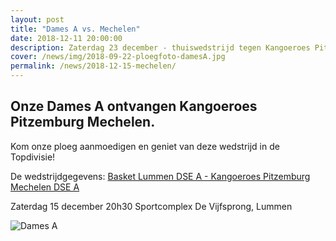 ```yaml
---
layout: post
title: "Dames A vs. Mechelen"
date: 2018-12-11 20:00:00
description: Zaterdag 23 december - thuiswedstrijd tegen Kangoeroes Pitzembourg Mechelen.
cover: /news/img/2018-09-22-ploegfoto-damesA.jpg
permalink: /news/2018-12-15-mechelen/
---
```


## Onze Dames A ontvangen Kangoeroes Pitzemburg Mechelen.

Kom onze ploeg aanmoedigen en geniet van deze wedstrijd in de Topdivisie!

De wedstrijdgegevens: [Basket Lummen DSE A - Kangoeroes Pitzemburg Mechelen DSE A](/match/?matchid=BVBL18199180NADSE11ABJ)

Zaterdag 15 december 20h30
Sportcomplex De Vijfsprong, Lummen       

![Dames A](/news/img/2018-09-22-ploegfoto-damesA.jpg)

